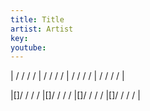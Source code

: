 ```yaml
---
title: Title
artist: Artist
key:
youtube:
---
```

| / / / / | / / / / | / / / / | / / / / |

|[]/ / / / |[]/ / / / |[]/ / / / |[]/ / / / |


